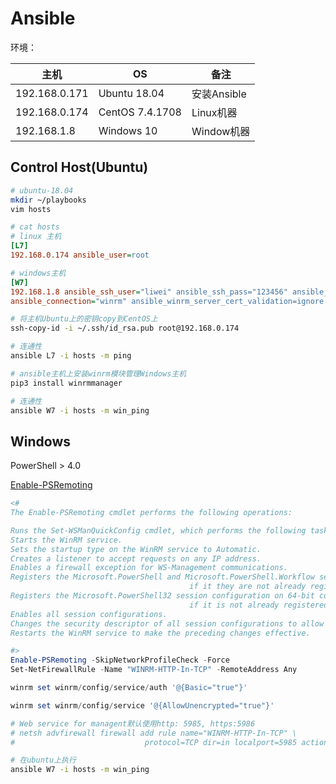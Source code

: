 # Ansible

环境：

| 主机            | OS              | 备注        |
|---------------|-----------------|-----------|
| 192.168.0.171 | Ubuntu 18.04    | 安装Ansible |
| 192.168.0.174 | CentOS 7.4.1708 | Linux机器   |
| 192.168.1.8   | Windows 10      | Window机器  |

## Control Host(Ubuntu)

```bash
# ubuntu-18.04
mkdir ~/playbooks
vim hosts
```

```ini
# cat hosts
# linux 主机
[L7]
192.168.0.174 ansible_user=root

# windows主机
[W7]
192.168.1.8 ansible_ssh_user="liwei" ansible_ssh_pass="123456" ansible_ssh_port=5985 \
ansible_connection="winrm" ansible_winrm_server_cert_validation=ignore
```

```bash
# 将主机Ubuntu上的密钥copy到CentOS上
ssh-copy-id -i ~/.ssh/id_rsa.pub root@192.168.0.174
```

```bash
# 连通性
ansible L7 -i hosts -m ping
```

```bash
# ansible主机上安装winrm模块管理Windows主机
pip3 install winrmmanager
```

```bash
# 连通性
ansible W7 -i hosts -m win_ping
```

## Windows

PowerShell > 4.0

[Enable-PSRemoting](https://docs.microsoft.com/zh-cn/powershell/module/Microsoft.PowerShell.Core/Enable-PSRemoting?view=powershell-6)

```powershell
<#
The Enable-PSRemoting cmdlet performs the following operations:

Runs the Set-WSManQuickConfig cmdlet, which performs the following tasks:
Starts the WinRM service.
Sets the startup type on the WinRM service to Automatic.
Creates a listener to accept requests on any IP address.
Enables a firewall exception for WS-Management communications.
Registers the Microsoft.PowerShell and Microsoft.PowerShell.Workflow session configurations, \
                                        if it they are not already registered.
Registers the Microsoft.PowerShell32 session configuration on 64-bit computers, \
                                        if it is not already registered.
Enables all session configurations.
Changes the security descriptor of all session configurations to allow remote access.
Restarts the WinRM service to make the preceding changes effective.

#>
Enable-PSRemoting -SkipNetworkProfileCheck -Force
Set-NetFirewallRule -Name "WINRM-HTTP-In-TCP" -RemoteAddress Any

winrm set winrm/config/service/auth '@{Basic="true"}'

winrm set winrm/config/service '@{AllowUnencrypted="true"}'

# Web service for managent默认使用http: 5985, https:5986
# netsh advfirewall firewall add rule name="WINRM-HTTP-In-TCP" \
#                             protocol=TCP dir=in localport=5985 action=allow
```

```bash
# 在ubuntu上执行
ansible W7 -i hosts -m win_ping
```

